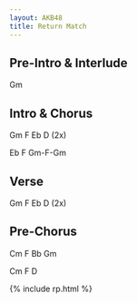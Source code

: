 ```yaml
---
layout: AKB48
title: Return Match
---
```

## Pre-Intro & Interlude 
Gm 

## Intro & Chorus 
Gm F Eb D (2x) 

Eb F Gm-F-Gm 

## Verse 
Gm F Eb D (2x) 

## Pre-Chorus 
Cm F Bb Gm 

Cm F D 

{% include rp.html %}
